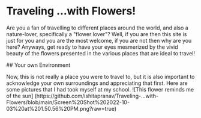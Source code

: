 # Traveling ...with Flowers!
<p> Are you a fan of travelling to different places around the world, and also a nature-lover, specifically a "flower lover"? Well, if you are then this site is just for you and you are the most welcome, if you are not then why are you here? Anyways, get ready to have your eyes mesmerized by the vivid beauty of the flowers presented in the various places that are ideal to travel! </p>
## Your own Environment
<p> Now, this is not really a place you were to travel to, but it is also important to acknowledge your own surroundings and appreciating that first. Here are some pictures that I had took myself at my school.
![This flower reminds me of the sun] (https://github.com/ishitapranav/Traveling-...with-Flowers/blob/main/Screen%20Shot%202022-10-03%20at%201.50.56%20PM.png?raw=true)
